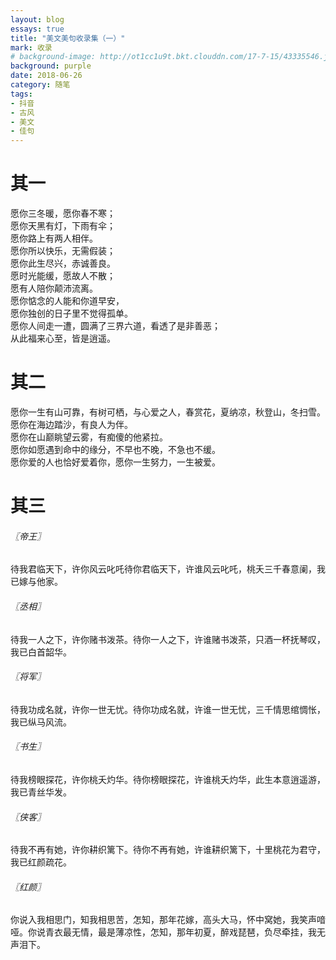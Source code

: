```yaml
---
layout: blog
essays: true
title: "美文美句收录集（一）"
mark: 收录
# background-image: http://ot1cc1u9t.bkt.clouddn.com/17-7-15/43335546.jpg
background: purple
date: 2018-06-26
category: 随笔
tags:
- 抖音
- 古风
- 美文
- 佳句
---
```


# 其一
愿你三冬暖，愿你春不寒；  
愿你天黑有灯，下雨有伞；  
愿你路上有两人相伴。  
愿你所以快乐，无需假装；  
愿你此生尽兴，赤诚善良。  
愿时光能缓，愿故人不散；  
愿有人陪你颠沛流离。  
愿你惦念的人能和你道早安，  
愿你独创的日子里不觉得孤单。  
愿你人间走一遭，圆满了三界六道，看透了是非善恶；  
从此福来心至，皆是逍遥。  

# 其二
愿你一生有山可靠，有树可栖，与心爱之人，春赏花，夏纳凉，秋登山，冬扫雪。  
愿你在海边踏沙，有良人为伴。  
愿你在山巅眺望云雾，有痴傻的他紧拉。  
愿你如愿遇到命中的缘分，不早也不晚，不急也不缓。  
愿你爱的人也恰好爱着你，愿你一生努力，一生被爱。  

# 其三
###### 〖帝王〗
待我君临天下，许你风云叱吒待你君临天下，许谁风云叱吒，桃夭三千春意阑，我已嫁与他家。  
###### 〖丞相〗
待我一人之下，许你赌书泼茶。待你一人之下，许谁赌书泼茶，只酒一杯抚琴叹，我已白首韶华。  
###### 〖将军〗
待我功成名就，许你一世无忧。待你功成名就，许谁一世无忧，三千情思绾惆怅，我已纵马风流。  
###### 〖书生〗
待我榜眼探花，许你桃夭灼华。待你榜眼探花，许谁桃夭灼华，此生本意逍遥游，我已青丝华发。  
###### 〖侠客〗
待我不再有她，许你耕织篱下。待你不再有她，许谁耕织篱下，十里桃花为君守，我已红颜疏花。  
###### 〖红颜〗
你说入我相思门，知我相思苦，怎知，那年花嫁，高头大马，怀中窝她，我笑声喑哑。你说青衣最无情，最是薄凉性，怎知，那年初夏，醉戏琵琶，负尽牵挂，我无声泪下。  